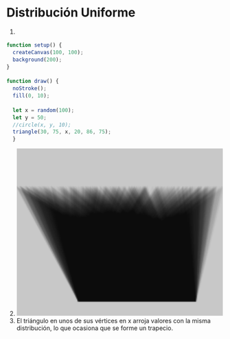 # Distribución Uniforme
1. 
``` js
function setup() {
  createCanvas(100, 100);
  background(200);
}

function draw() {
  noStroke();
  fill(0, 10);

  let x = random(100);
  let y = 50;
  //circle(x, y, 10);
  triangle(30, 75, x, 20, 86, 75);
  }
```
2. ![Triangulo](../../../../assets/Triangulo.png)
3. El triángulo en unos de sus vértices en x arroja valores con la misma distribución, lo que ocasiona que se forme un trapecio.
